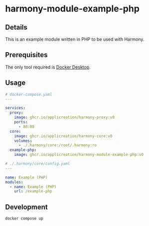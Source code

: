 # harmony-module-example-php

## Details

This is an example module written in PHP to be used with Harmony.

## Prerequisites

The only tool required is [Docker Desktop](https://www.docker.com/products/docker-desktop).

## Usage

```yaml
# docker-compose.yaml
---

services:
  proxy:
    image: ghcr.io/applicreation/harmony-proxy:v0
    ports:
      - 80:80
  core:
    image: ghcr.io/applicreation/harmony-core:v0
    volumes:
      - ./.harmony/core:/root/.harmony:ro
  example-php:
    image: ghcr.io/applicreation/harmony-module-example-php:v0
```

```yaml
# ./.harmony/core/config.yaml
---

name: Example (PHP)
modules:
  - name: Example (PHP)
    url: /example-php
```

## Development

```shell
docker compose up
```
